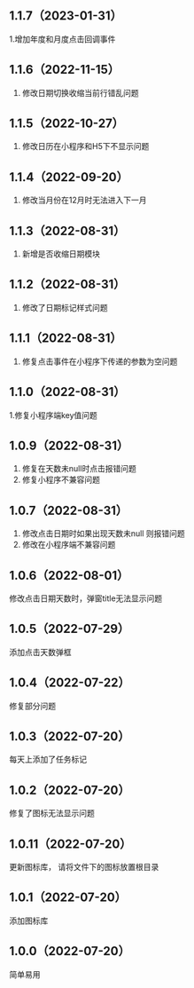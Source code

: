 ## 1.1.7（2023-01-31）
1.增加年度和月度点击回调事件
## 1.1.6（2022-11-15）
1. 修改日期切换收缩当前行错乱问题
## 1.1.5（2022-10-27）
1. 修改日历在小程序和H5下不显示问题
## 1.1.4（2022-09-20）
1. 修改当月份在12月时无法进入下一月
## 1.1.3（2022-08-31）
1. 新增是否收缩日期模块
## 1.1.2（2022-08-31）
1. 修改了日期标记样式问题
## 1.1.1（2022-08-31）
1. 修复点击事件在小程序下传递的参数为空问题
## 1.1.0（2022-08-31）
1.修复小程序端key值问题
## 1.0.9（2022-08-31）
1. 修复在天数未null时点击报错问题
2. 修复小程序不兼容问题
## 1.0.7（2022-08-31）
1. 修改点击日期时如果出现天数未null 则报错问题
2. 修改在小程序端不兼容问题
## 1.0.6（2022-08-01）
修改点击日期天数时，弹窗title无法显示问题
## 1.0.5（2022-07-29）
添加点击天数弹框
## 1.0.4（2022-07-22）
修复部分问题
## 1.0.3（2022-07-20）
每天上添加了任务标记
## 1.0.2（2022-07-20）
修复了图标无法显示问题
## 1.0.11（2022-07-20）
更新图标库， 请将文件下的图标放置根目录
## 1.0.1（2022-07-20）
添加图标库
## 1.0.0（2022-07-20）
简单易用
